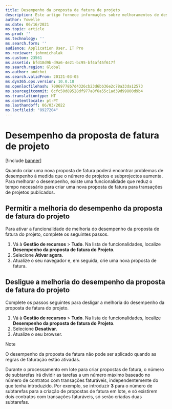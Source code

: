 ```yaml
---
title: Desempenho da proposta de fatura de projeto
description: Este artigo fornece informações sobre melhoramentos de desempenho às propostas de fatura do projeto.
author: Yowelle
ms.date: 06/16/2021
ms.topic: article
ms.prod: ''
ms.technology: ''
ms.search.form: ''
audience: Application User, IT Pro
ms.reviewer: johnmichalak
ms.custom: 23561
ms.assetid: bfd18d9b-d9a6-4e21-bc95-bf4af45f617f
ms.search.region: Global
ms.author: andchoi
ms.search.validFrom: 20121-03-05
ms.dyn365.ops.version: 10.0.18
ms.openlocfilehash: 70069778b7d4326cb23d6bb36e2c78a33da12573
ms.sourcegitcommit: 6cfc50d89528df977a8f6a55c1ad39d99800d9b4
ms.translationtype: HT
ms.contentlocale: pt-PT
ms.lasthandoff: 06/03/2022
ms.locfileid: "8927204"
---
```

# <a name="project-invoice-proposal-performance"></a>Desempenho da proposta de fatura de projeto

[!include [banner](../includes/banner.md)]

Quando criar uma nova proposta de fatura poderá encontrar problemas de desempenho à medida que o número de projetos e subprojectos aumenta. Para melhorar o desempenho, existe uma funcionalidade que reduz o tempo necessário para criar uma nova proposta de fatura para transações de projetos publicados.

## <a name="enable-project-invoice-proposal-performance-enhancement"></a>Permitir a melhoria do desempenho da proposta de fatura do projeto
Para ativar a funcionalidade de melhoria do desempenho da proposta de fatura do projeto, complete os seguintes passos.

1.  Vá à **Gestão de recursos** > **Tudo**. Na lista de funcionalidades, localize **Desempenho da proposta de fatura do Projeto**.
2.  Selecione **Ativar agora**.
3.  Atualize o seu navegador e, em seguida, crie uma nova proposta de fatura.

## <a name="turn-off-project-invoice-proposal-performance-enhancement"></a>Desligue a melhoria do desempenho da proposta de fatura do projeto
Complete os passos seguintes para desligar a melhoria do desempenho da proposta de fatura do projeto.

1.  Vá à **Gestão de recursos** > **Tudo**. Na lista de funcionalidades, localize **Desempenho da proposta de fatura do Projeto**.
2.  Selecione **Desativar**.
3.  Atualize o seu browser.

> [!NOTE]
> O desempenho da proposta de fatura não pode ser aplicado quando as regras de faturação estão ativadas.
> 
> Durante o processamento em lote para criar propostas de fatura, o número de subtarefas irá dividir as tarefas a um número máximo baseado no número de contratos com transações faturáveis, independentemente do que tenha introduzido. Por exemplo, se introduzir **3** para o número de subtarefas para a criação de propostas de fatura em lote, e só existirem dois contratos com transações faturáveis, só serão criadas duas subtarefas.
